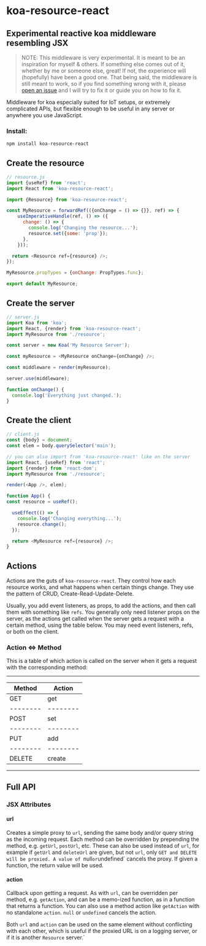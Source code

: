 # koa-resource-react
## Experimental reactive koa middleware resembling JSX

> NOTE: This middleware is very experimental. It is meant to be an inspiration
> for myself & others. If something else comes out of it, whether by me or
> someone else, great! If not, the experience will (hopefully) have been a
> good one. That being said, the middleware is still meant to work, so if you
> find something wrong with it, please [open an issue][issues] and I will try
> to fix it or guide you on how to fix it.

Middleware for koa especially suited for IoT setups, or extremely complicated APIs, but flexible enough to be useful in any server or anywhere you use JavaScript.

### Install:

```bash
npm install koa-resource-react
```

## Create the resource

```javascript
// resource.js
import {useRef} from 'react';
import React from 'koa-resource-react';

import {Resource} from 'koa-resource-react';

const MyResource = forwardRef(({onChange = () => {}}, ref) => {
    useImperativeHandle(ref, () => ({
      change: () => {
        console.log('Changing the resource...');
        resource.set({some: 'prop'});
      },
    }));

  return <Resource ref={resource} />;
});

MyResource.propTypes = {onChange: PropTypes.func};

export default MyResource;
```

## Create the server

```javascript
// server.js
import Koa from 'koa';
import React, {render} from 'koa-resource-react';
import MyResource from './resource';

const server = new Koa('My Resource Server');

const myResource = <MyResource onChange={onChange} />;

const middleware = render(myResource);

server.use(middleware);

function onChange() {
  console.log('Everything just changed.');
}
```

## Create the client

```javascript
// client.js
const {body} = document;
const elem = body.querySelector('main');

// you can also import from 'koa-resource-react' like on the server
import React, {useRef} from 'react';
import {render} from 'react-dom';
import MyResource from './resource';

render(<App />, elem);

function App() {
const resource = useRef();

  useEffect(() => {
    console.log('Changing everything...');
    resource.change();
  });

  return <MyResource ref={resource} />;
}
```

## Actions

Actions are the guts of `koa-resource-react`. They control how each resource works, and what happens when certain things change. They use the pattern of CRUD, Create-Read-Update-Delete.

Usually, you add event listeners, as props, to add the actions, and then call them with something like `refs`. You generally only need listener props on the server, as the actions get called when the server gets a request with a certain method, using the table below. You may need event listeners, refs, or both on the client.

### Action <=> Method

This is a table of which action is called on the server when it gets a request with the corresponding method:

-------------------
| Method | Action |
|--------|--------|
|  GET   |  get   |
|--------|--------|
|  POST  |  set   |
|--------|--------|
|  PUT   |  add   |
|--------|--------|
| DELETE | create |
-------------------

## Full API

### JSX Attributes

#### url

Creates a simple proxy to `url`, sending the same body and/or query string as the incoming request. Each method can be overridden by prepending the method, e.g. `getUrl`, `postUrl`, etc. These can also be used instead of `url`, for example if `getUrl` and `deleteUrl` are given, but not `url`, only `GET and DELETE will be proxied. A value of `null` or `undefined` cancels the proxy. If given a function, the return value will be used.

#### action

Callback upon getting a request. As with `url`, can be overridden per method, e.g. `getAction`, and can be a memo-ized function, as in a function that returns a function. You can also use a method action like `getAction` with no standalone `action`. `null` or `undefined` cancels the action.

Both `url` and `action` can be used on the same element without conflicting with each other, which is useful if the proxied URL is on a logging server, or if it is another `Resource` server.`

[issues]: https://github.com/trisys3/koa-resource-react/issues
